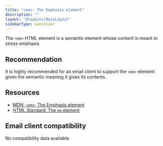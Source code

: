 ```yaml
---
title: "<em>: The Emphasis element"
description: ""
layout: "@layouts/MainLayout"
sidebarType: sanitizer
---
```


The `<em>` HTML element is a semantic element whose content is meant to stress emphasis.

## Recommendation

It is highly recommended for an email client to support the `<em>` element given the semantic meaning it gives its contents.

## Resources

- [MDN: `<em>`: The Emphasis element](https://developer.mozilla.org/en-US/docs/Web/HTML/Element/em)
- [HTML Standard: The `em` element](https://html.spec.whatwg.org/multipage/text-level-semantics.html#the-em-element)

## Email client compatibility

No compatibility data available.